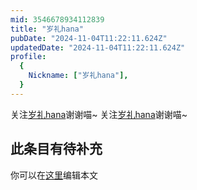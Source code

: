 ```yaml
---
mid: 3546678934112839
title: "岁礼hana"
pubDate: "2024-11-04T11:22:11.624Z"
updatedDate: "2024-11-04T11:22:11.624Z"
profile:
  {
    Nickname: ["岁礼hana"],
  }
---
```


关注[岁礼hana](https://space.bilibili.com/3546678934112839)谢谢喵~ 关注[岁礼hana](https://space.bilibili.com/3546678934112839)谢谢喵~

## 此条目有待补充
你可以在[这里](https://github.com/Yuhanawa/VTuber.ICU/edit/master/src/content/v/岁礼hana/index.md)编辑本文
